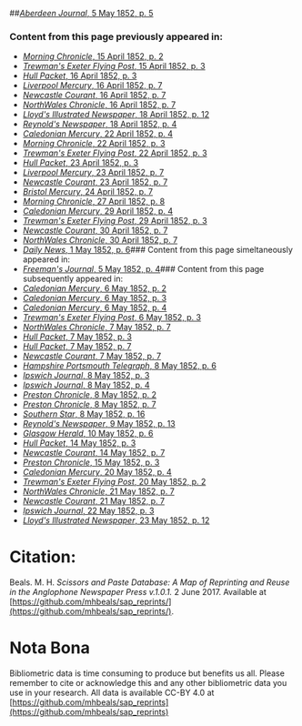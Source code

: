 ##[*Aberdeen Journal*, 5 May 1852, p. 5](https://mhbeals.github.io/sap_html/Aberdeen-Journal/Aberdeen-Journal-5-May-1852-p-5)

### Content from this page previously appeared in:
+ [*Morning Chronicle*, 15 April 1852, p. 2](https://mhbeals.github.io/sap_html/Morning-Chronicle/Morning-Chronicle-15-April-1852-p-2)
+ [*Trewman's Exeter Flying Post*, 15 April 1852, p. 3](https://mhbeals.github.io/sap_html/Trewman's-Exeter-Flying-Post/Trewman's-Exeter-Flying-Post-15-April-1852-p-3)
+ [*Hull Packet*, 16 April 1852, p. 3](https://mhbeals.github.io/sap_html/Hull-Packet/Hull-Packet-16-April-1852-p-3)
+ [*Liverpool Mercury*, 16 April 1852, p. 7](https://mhbeals.github.io/sap_html/Liverpool-Mercury/Liverpool-Mercury-16-April-1852-p-7)
+ [*Newcastle Courant*, 16 April 1852, p. 7](https://mhbeals.github.io/sap_html/Newcastle-Courant/Newcastle-Courant-16-April-1852-p-7)
+ [*NorthWales Chronicle*, 16 April 1852, p. 7](https://mhbeals.github.io/sap_html/NorthWales-Chronicle/NorthWales-Chronicle-16-April-1852-p-7)
+ [*Lloyd's Illustrated Newspaper*, 18 April 1852, p. 12](https://mhbeals.github.io/sap_html/Lloyd's-Illustrated-Newspaper/Lloyd's-Illustrated-Newspaper-18-April-1852-p-12)
+ [*Reynold's Newspaper*, 18 April 1852, p. 4](https://mhbeals.github.io/sap_html/Reynold's-Newspaper/Reynold's-Newspaper-18-April-1852-p-4)
+ [*Caledonian Mercury*, 22 April 1852, p. 4](https://mhbeals.github.io/sap_html/Caledonian-Mercury/Caledonian-Mercury-22-April-1852-p-4)
+ [*Morning Chronicle*, 22 April 1852, p. 3](https://mhbeals.github.io/sap_html/Morning-Chronicle/Morning-Chronicle-22-April-1852-p-3)
+ [*Trewman's Exeter Flying Post*, 22 April 1852, p. 3](https://mhbeals.github.io/sap_html/Trewman's-Exeter-Flying-Post/Trewman's-Exeter-Flying-Post-22-April-1852-p-3)
+ [*Hull Packet*, 23 April 1852, p. 3](https://mhbeals.github.io/sap_html/Hull-Packet/Hull-Packet-23-April-1852-p-3)
+ [*Liverpool Mercury*, 23 April 1852, p. 7](https://mhbeals.github.io/sap_html/Liverpool-Mercury/Liverpool-Mercury-23-April-1852-p-7)
+ [*Newcastle Courant*, 23 April 1852, p. 7](https://mhbeals.github.io/sap_html/Newcastle-Courant/Newcastle-Courant-23-April-1852-p-7)
+ [*Bristol Mercury*, 24 April 1852, p. 7](https://mhbeals.github.io/sap_html/Bristol-Mercury/Bristol-Mercury-24-April-1852-p-7)
+ [*Morning Chronicle*, 27 April 1852, p. 8](https://mhbeals.github.io/sap_html/Morning-Chronicle/Morning-Chronicle-27-April-1852-p-8)
+ [*Caledonian Mercury*, 29 April 1852, p. 4](https://mhbeals.github.io/sap_html/Caledonian-Mercury/Caledonian-Mercury-29-April-1852-p-4)
+ [*Trewman's Exeter Flying Post*, 29 April 1852, p. 3](https://mhbeals.github.io/sap_html/Trewman's-Exeter-Flying-Post/Trewman's-Exeter-Flying-Post-29-April-1852-p-3)
+ [*Newcastle Courant*, 30 April 1852, p. 7](https://mhbeals.github.io/sap_html/Newcastle-Courant/Newcastle-Courant-30-April-1852-p-7)
+ [*NorthWales Chronicle*, 30 April 1852, p. 7](https://mhbeals.github.io/sap_html/NorthWales-Chronicle/NorthWales-Chronicle-30-April-1852-p-7)
+ [*Daily News*, 1 May 1852, p. 6](https://mhbeals.github.io/sap_html/Daily-News/Daily-News-1-May-1852-p-6)### Content from this page simeltaneously appeared in:
+ [*Freeman's Journal*, 5 May 1852, p. 4](https://mhbeals.github.io/sap_html/Freeman's-Journal/Freeman's-Journal-5-May-1852-p-4)### Content from this page subsequently appeared in:
+ [*Caledonian Mercury*, 6 May 1852, p. 2](https://mhbeals.github.io/sap_html/Caledonian-Mercury/Caledonian-Mercury-6-May-1852-p-2)
+ [*Caledonian Mercury*, 6 May 1852, p. 3](https://mhbeals.github.io/sap_html/Caledonian-Mercury/Caledonian-Mercury-6-May-1852-p-3)
+ [*Caledonian Mercury*, 6 May 1852, p. 4](https://mhbeals.github.io/sap_html/Caledonian-Mercury/Caledonian-Mercury-6-May-1852-p-4)
+ [*Trewman's Exeter Flying Post*, 6 May 1852, p. 3](https://mhbeals.github.io/sap_html/Trewman's-Exeter-Flying-Post/Trewman's-Exeter-Flying-Post-6-May-1852-p-3)
+ [*NorthWales Chronicle*, 7 May 1852, p. 7](https://mhbeals.github.io/sap_html/NorthWales-Chronicle/NorthWales-Chronicle-7-May-1852-p-7)
+ [*Hull Packet*, 7 May 1852, p. 3](https://mhbeals.github.io/sap_html/Hull-Packet/Hull-Packet-7-May-1852-p-3)
+ [*Hull Packet*, 7 May 1852, p. 7](https://mhbeals.github.io/sap_html/Hull-Packet/Hull-Packet-7-May-1852-p-7)
+ [*Newcastle Courant*, 7 May 1852, p. 7](https://mhbeals.github.io/sap_html/Newcastle-Courant/Newcastle-Courant-7-May-1852-p-7)
+ [*Hampshire Portsmouth Telegraph*, 8 May 1852, p. 6](https://mhbeals.github.io/sap_html/Hampshire-Portsmouth-Telegraph/Hampshire-Portsmouth-Telegraph-8-May-1852-p-6)
+ [*Ipswich Journal*, 8 May 1852, p. 3](https://mhbeals.github.io/sap_html/Ipswich-Journal/Ipswich-Journal-8-May-1852-p-3)
+ [*Ipswich Journal*, 8 May 1852, p. 4](https://mhbeals.github.io/sap_html/Ipswich-Journal/Ipswich-Journal-8-May-1852-p-4)
+ [*Preston Chronicle*, 8 May 1852, p. 2](https://mhbeals.github.io/sap_html/Preston-Chronicle/Preston-Chronicle-8-May-1852-p-2)
+ [*Preston Chronicle*, 8 May 1852, p. 7](https://mhbeals.github.io/sap_html/Preston-Chronicle/Preston-Chronicle-8-May-1852-p-7)
+ [*Southern Star*, 8 May 1852, p. 16](https://mhbeals.github.io/sap_html/Southern-Star/Southern-Star-8-May-1852-p-16)
+ [*Reynold's Newspaper*, 9 May 1852, p. 13](https://mhbeals.github.io/sap_html/Reynold's-Newspaper/Reynold's-Newspaper-9-May-1852-p-13)
+ [*Glasgow Herald*, 10 May 1852, p. 6](https://mhbeals.github.io/sap_html/Glasgow-Herald/Glasgow-Herald-10-May-1852-p-6)
+ [*Hull Packet*, 14 May 1852, p. 3](https://mhbeals.github.io/sap_html/Hull-Packet/Hull-Packet-14-May-1852-p-3)
+ [*Newcastle Courant*, 14 May 1852, p. 7](https://mhbeals.github.io/sap_html/Newcastle-Courant/Newcastle-Courant-14-May-1852-p-7)
+ [*Preston Chronicle*, 15 May 1852, p. 3](https://mhbeals.github.io/sap_html/Preston-Chronicle/Preston-Chronicle-15-May-1852-p-3)
+ [*Caledonian Mercury*, 20 May 1852, p. 4](https://mhbeals.github.io/sap_html/Caledonian-Mercury/Caledonian-Mercury-20-May-1852-p-4)
+ [*Trewman's Exeter Flying Post*, 20 May 1852, p. 2](https://mhbeals.github.io/sap_html/Trewman's-Exeter-Flying-Post/Trewman's-Exeter-Flying-Post-20-May-1852-p-2)
+ [*NorthWales Chronicle*, 21 May 1852, p. 7](https://mhbeals.github.io/sap_html/NorthWales-Chronicle/NorthWales-Chronicle-21-May-1852-p-7)
+ [*Newcastle Courant*, 21 May 1852, p. 7](https://mhbeals.github.io/sap_html/Newcastle-Courant/Newcastle-Courant-21-May-1852-p-7)
+ [*Ipswich Journal*, 22 May 1852, p. 3](https://mhbeals.github.io/sap_html/Ipswich-Journal/Ipswich-Journal-22-May-1852-p-3)
+ [*Lloyd's Illustrated Newspaper*, 23 May 1852, p. 12](https://mhbeals.github.io/sap_html/Lloyd's-Illustrated-Newspaper/Lloyd's-Illustrated-Newspaper-23-May-1852-p-12)
                    
# Citation: 

Beals. M. H. *Scissors and Paste Database: A Map of Reprinting and Reuse in the Anglophone Newspaper Press v.1.0.1.* 2 June 2017. Available at [https://github.com/mhbeals/sap_reprints/](https://github.com/mhbeals/sap_reprints/). 
                    
# Nota Bona

Bibliometric data is time consuming to produce but benefits us all. Please remember to cite or acknowledge this and any other bibliometric data you use in your research. All data is available CC-BY 4.0 at [https://github.com/mhbeals/sap_reprints](https://github.com/mhbeals/sap_reprints)